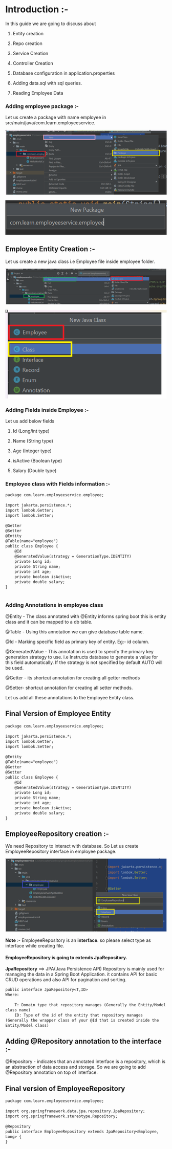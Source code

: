 # Introduction :-
In this guide we are going to discuss about

1) Entity creation

2) Repo creation

3) Service Creation

4) Controller Creation

5) Database configuration in application.properties

6) Adding data.sql with sql queries.

7) Reading Employee Data


### Adding employee package :- 
Let us create a package with name employee in src/main/java/com.learn.employeeservice.

![img.png](img.png)

![img_1.png](img_1.png)

## Employee Entity Creation :-

Let us create a new java class i.e Employee file inside employee folder.

![img_2.png](img_2.png)


![img_3.png](img_3.png)

### Adding Fields inside Employee :-
Let us add below fields

1) Id (Long/int type)

2) Name (String type)

3) Age (Integer type)

4) isActive (Boolean type)

5) Salary (Double type)

### Employee class with Fields information :-
```
package com.learn.employeeservice.employee;

import jakarta.persistence.*;
import lombok.Getter;
import lombok.Setter;

@Getter
@Setter
@Entity
@Table(name="employee")
public class Employee {
    @Id
    @GeneratedValue(strategy = GenerationType.IDENTITY)
    private Long id;
    private String name;
    private int age;
    private boolean isActive;
    private double salary;
}


```
### Adding Annotations in employee class

@Entity - The class annotated with @Entity informs spring boot this is
entity class and it can be mapped to a db table.

@Table - Using this annotation we can give database table name.

@Id - Marking specific field as primary key of entity. Eg:- id column.

@GeneratedValue - This annotation is used to specify the primary key generation strategy to use. i.e Instructs database to generate a value for this field automatically. If the strategy is not specified by default AUTO will be used.

@Getter - its shortcut annotation for creating all getter methods

@Setter- shortcut annotation for creating all setter methods.

Let us add all these annotations to the Employee Entity class.

## Final Version of Employee Entity

```
package com.learn.employeeservice.employee;

import jakarta.persistence.*;
import lombok.Getter;
import lombok.Setter;

@Entity
@Table(name="employee")
@Getter
@Setter
public class Employee {
    @Id
    @GeneratedValue(strategy = GenerationType.IDENTITY)
    private Long id;
    private String name;
    private int age;
    private boolean isActive;
    private double salary;
}
```
## EmployeeRepository creation :-

We need Repository to interact with database.
So Let us create EmployeeRepository interface in employee package.

![img_4.png](img_4.png)

**Note** :- EmployeeRepository is an **interface**. so please select
type as interface while creating file.

#### EmployeeRepository is going to extends JpaRepository.

**JpaRepository** ==> JPA(Java Persistence API) Repository is mainly used for managing the data in a Spring Boot Application.
it contains API for basic CRUD operations and also API for pagination and sorting.
```
public interface JpaRepository<T,ID>
Where:

    T: Domain type that repository manages (Generally the Entity/Model class name)
    ID: Type of the id of the entity that repository manages (Generally the wrapper class of your @Id that is created inside the Entity/Model class)

```

## Adding @Repository annotation to the interface :-

@Repository - indicates that an annotated interface is a repository, which is an abstraction of data access and storage.
So we are going to add @Repository annotation on top of interface.


## Final version of EmployeeRepository


```
package com.learn.employeeservice.employee;

import org.springframework.data.jpa.repository.JpaRepository;
import org.springframework.stereotype.Repository;

@Repository
public interface EmployeeRepository extends JpaRepository<Employee, Long> {
}


```











